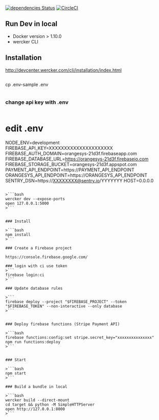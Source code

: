 [![dependencies Status](https://david-dm.org/orangesys/app.orangesys.io.svg)](https://david-dm.org/orangesys/app.orangesys.io)
[![CircleCI](https://circleci.com/gh/orangesys/app.orangesys.io.svg?style=svg)](https://circleci.com/gh/orangesys/app.orangesys.io)

## Run Dev in local
- Docker version > 1.10.0
- wercker CLI

## Installation
http://devcenter.wercker.com/cli/installation/index.html


>```bash
cp .env-sample .env
>```
### change api key with .env
>```bash
# edit .env
NODE_ENV=development
FIREBASE_API_KEY=XXXXXXXXXXXXXXXXXXXXX
FIREBASE_AUTH_DOMAIN=orangesys-21d3f.firebaseapp.com
FIREBASE_DATABASE_URL=https://orangesys-21d3f.firebaseio.com
FIREBASE_STORAGE_BUCKET=orangesys-21d3f.appspot.com
PAYMENT_API_ENDPOINT=https://PAYMENT_API_ENDPOINT
ORANGESYS_API_ENDPOINT=https://ORANGESYS_API_ENDPOINT
SENTRY_DSN=https://XXXXXXXX@sentry.io/YYYYYYY
HOST=0.0.0.0
```

>```bash
wercker dev --expose-ports
open 127.0.0.1:5000
>```


### Install

>```bash
npm install
>```

### Create a Firebase project

https://console.firebase.google.com/

### login with ci use token
>```
firebase login:ci
>```

### Update database rules

>```
firebase deploy --project "$FIREBASE_PROJECT" --token "$FIREBASE_TOKEN" --non-interactive --only database
>```


### Deploy firebase functions (Stripe Payment API)

>```bash
firebase functions:config:set stripe.secret_key="xxxxxxxxxxxxxxx"
npm run functions:deploy
>```


### Start

>```bash
npm start
>```

### Build a bundle in local

>```bash
wercker build --direct-mount
cd target && python -M SimpleHTTPServer
open http://127.0.0.1:8000
>```
